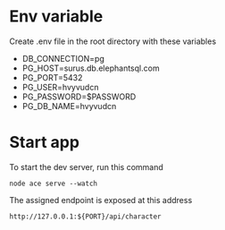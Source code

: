 # Env variable
Create .env file in the root directory with these variables
 - DB_CONNECTION=pg
- PG_HOST=surus.db.elephantsql.com
- PG_PORT=5432
- PG_USER=hvyvudcn
- PG_PASSWORD=$PASSWORD
- PG_DB_NAME=hvyvudcn
# Start app
To start the dev server, run this command

    node ace serve --watch
The assigned endpoint is exposed at this address

    http://127.0.0.1:${PORT}/api/character

 